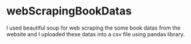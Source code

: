 # webScrapingBookDatas
I used beautiful soup for web scraping the some book datas from the website and I uploaded these datas into a csv file using pandas library.
